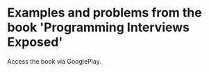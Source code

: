 # Examples and problems from the book 'Programming Interviews Exposed'

Access the book via GooglePlay.
